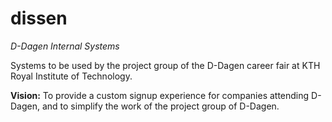 # dissen
*D-Dagen Internal Systems*

Systems to be used by the project group of the D-Dagen career fair at KTH Royal Institute of Technology.

**Vision:** To provide a custom signup experience for companies attending D-Dagen, and to simplify the work of the project group of D-Dagen.

